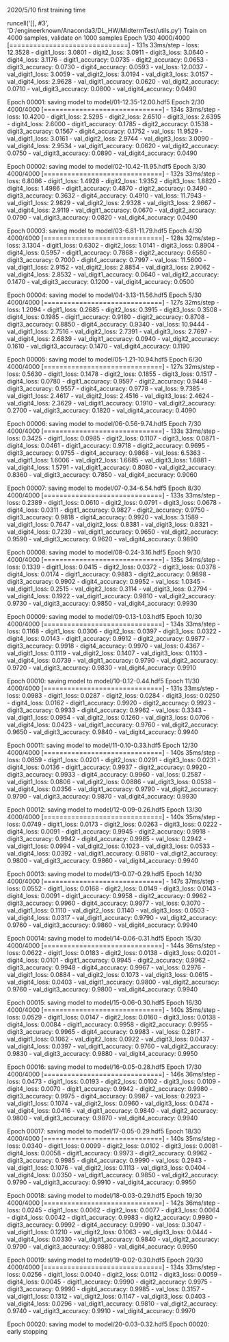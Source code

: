 2020/5/10 first training time


runcell('[], #3', 'D:/engineerknown/Anaconda3/DL_HW/MidtermTest/utils.py')
Train on 4000 samples, validate on 1000 samples
Epoch 1/30
4000/4000 [==============================] - 131s 33ms/step - loss: 12.3528 - digit1_loss: 3.0801 - digit2_loss: 3.0911 - digit3_loss: 3.0640 - digit4_loss: 3.1176 - digit1_accuracy: 0.0735 - digit2_accuracy: 0.0653 - digit3_accuracy: 0.0730 - digit4_accuracy: 0.0593 - val_loss: 12.0037 - val_digit1_loss: 3.0059 - val_digit2_loss: 3.0194 - val_digit3_loss: 3.0157 - val_digit4_loss: 2.9628 - val_digit1_accuracy: 0.0620 - val_digit2_accuracy: 0.0710 - val_digit3_accuracy: 0.0800 - val_digit4_accuracy: 0.0490

Epoch 00001: saving model to model/01-12.35-12.00.hdf5
Epoch 2/30
4000/4000 [==============================] - 134s 33ms/step - loss: 10.4200 - digit1_loss: 2.5295 - digit2_loss: 2.6510 - digit3_loss: 2.6395 - digit4_loss: 2.6000 - digit1_accuracy: 0.1785 - digit2_accuracy: 0.1538 - digit3_accuracy: 0.1567 - digit4_accuracy: 0.1752 - val_loss: 11.9529 - val_digit1_loss: 3.0161 - val_digit2_loss: 2.9744 - val_digit3_loss: 3.0090 - val_digit4_loss: 2.9534 - val_digit1_accuracy: 0.0620 - val_digit2_accuracy: 0.0750 - val_digit3_accuracy: 0.0890 - val_digit4_accuracy: 0.0490

Epoch 00002: saving model to model/02-10.42-11.95.hdf5
Epoch 3/30
4000/4000 [==============================] - 132s 33ms/step - loss: 6.8086 - digit1_loss: 1.4928 - digit2_loss: 1.9352 - digit3_loss: 1.8820 - digit4_loss: 1.4986 - digit1_accuracy: 0.4870 - digit2_accuracy: 0.3490 - digit3_accuracy: 0.3632 - digit4_accuracy: 0.4910 - val_loss: 11.7943 - val_digit1_loss: 2.9829 - val_digit2_loss: 2.9328 - val_digit3_loss: 2.9667 - val_digit4_loss: 2.9119 - val_digit1_accuracy: 0.0670 - val_digit2_accuracy: 0.0790 - val_digit3_accuracy: 0.0820 - val_digit4_accuracy: 0.0490

Epoch 00003: saving model to model/03-6.81-11.79.hdf5
Epoch 4/30
4000/4000 [==============================] - 128s 32ms/step - loss: 3.1304 - digit1_loss: 0.6302 - digit2_loss: 1.0141 - digit3_loss: 0.8904 - digit4_loss: 0.5957 - digit1_accuracy: 0.7868 - digit2_accuracy: 0.6580 - digit3_accuracy: 0.7000 - digit4_accuracy: 0.7997 - val_loss: 11.5600 - val_digit1_loss: 2.9152 - val_digit2_loss: 2.8854 - val_digit3_loss: 2.9062 - val_digit4_loss: 2.8532 - val_digit1_accuracy: 0.0640 - val_digit2_accuracy: 0.1470 - val_digit3_accuracy: 0.1200 - val_digit4_accuracy: 0.0500

Epoch 00004: saving model to model/04-3.13-11.56.hdf5
Epoch 5/30
4000/4000 [==============================] - 127s 32ms/step - loss: 1.2094 - digit1_loss: 0.2685 - digit2_loss: 0.3915 - digit3_loss: 0.3508 - digit4_loss: 0.1985 - digit1_accuracy: 0.9180 - digit2_accuracy: 0.8708 - digit3_accuracy: 0.8850 - digit4_accuracy: 0.9340 - val_loss: 10.9444 - val_digit1_loss: 2.7516 - val_digit2_loss: 2.7391 - val_digit3_loss: 2.7697 - val_digit4_loss: 2.6839 - val_digit1_accuracy: 0.0940 - val_digit2_accuracy: 0.1610 - val_digit3_accuracy: 0.1470 - val_digit4_accuracy: 0.1190

Epoch 00005: saving model to model/05-1.21-10.94.hdf5
Epoch 6/30
4000/4000 [==============================] - 127s 32ms/step - loss: 0.5630 - digit1_loss: 0.1478 - digit2_loss: 0.1855 - digit3_loss: 0.1517 - digit4_loss: 0.0780 - digit1_accuracy: 0.9597 - digit2_accuracy: 0.9448 - digit3_accuracy: 0.9557 - digit4_accuracy: 0.9778 - val_loss: 9.7385 - val_digit1_loss: 2.4617 - val_digit2_loss: 2.4516 - val_digit3_loss: 2.4624 - val_digit4_loss: 2.3629 - val_digit1_accuracy: 0.1910 - val_digit2_accuracy: 0.2700 - val_digit3_accuracy: 0.1820 - val_digit4_accuracy: 0.4090

Epoch 00006: saving model to model/06-0.56-9.74.hdf5
Epoch 7/30
4000/4000 [==============================] - 133s 33ms/step - loss: 0.3425 - digit1_loss: 0.0985 - digit2_loss: 0.1107 - digit3_loss: 0.0871 - digit4_loss: 0.0461 - digit1_accuracy: 0.9718 - digit2_accuracy: 0.9695 - digit3_accuracy: 0.9755 - digit4_accuracy: 0.9868 - val_loss: 6.5363 - val_digit1_loss: 1.6006 - val_digit2_loss: 1.6685 - val_digit3_loss: 1.6881 - val_digit4_loss: 1.5791 - val_digit1_accuracy: 0.8080 - val_digit2_accuracy: 0.8360 - val_digit3_accuracy: 0.7850 - val_digit4_accuracy: 0.9060

Epoch 00007: saving model to model/07-0.34-6.54.hdf5
Epoch 8/30
4000/4000 [==============================] - 133s 33ms/step - loss: 0.2389 - digit1_loss: 0.0610 - digit2_loss: 0.0791 - digit3_loss: 0.0678 - digit4_loss: 0.0311 - digit1_accuracy: 0.9827 - digit2_accuracy: 0.9750 - digit3_accuracy: 0.9818 - digit4_accuracy: 0.9920 - val_loss: 3.1589 - val_digit1_loss: 0.7647 - val_digit2_loss: 0.8381 - val_digit3_loss: 0.8321 - val_digit4_loss: 0.7239 - val_digit1_accuracy: 0.9650 - val_digit2_accuracy: 0.9590 - val_digit3_accuracy: 0.9620 - val_digit4_accuracy: 0.9890

Epoch 00008: saving model to model/08-0.24-3.16.hdf5
Epoch 9/30
4000/4000 [==============================] - 135s 34ms/step - loss: 0.1339 - digit1_loss: 0.0415 - digit2_loss: 0.0372 - digit3_loss: 0.0378 - digit4_loss: 0.0174 - digit1_accuracy: 0.9883 - digit2_accuracy: 0.9898 - digit3_accuracy: 0.9902 - digit4_accuracy: 0.9952 - val_loss: 1.0345 - val_digit1_loss: 0.2515 - val_digit2_loss: 0.3114 - val_digit3_loss: 0.2794 - val_digit4_loss: 0.1922 - val_digit1_accuracy: 0.9810 - val_digit2_accuracy: 0.9730 - val_digit3_accuracy: 0.9850 - val_digit4_accuracy: 0.9930

Epoch 00009: saving model to model/09-0.13-1.03.hdf5
Epoch 10/30
4000/4000 [==============================] - 134s 33ms/step - loss: 0.1168 - digit1_loss: 0.0306 - digit2_loss: 0.0397 - digit3_loss: 0.0322 - digit4_loss: 0.0143 - digit1_accuracy: 0.9912 - digit2_accuracy: 0.9877 - digit3_accuracy: 0.9918 - digit4_accuracy: 0.9970 - val_loss: 0.4367 - val_digit1_loss: 0.1119 - val_digit2_loss: 0.1407 - val_digit3_loss: 0.1103 - val_digit4_loss: 0.0739 - val_digit1_accuracy: 0.9790 - val_digit2_accuracy: 0.9720 - val_digit3_accuracy: 0.9830 - val_digit4_accuracy: 0.9910

Epoch 00010: saving model to model/10-0.12-0.44.hdf5
Epoch 11/30
4000/4000 [==============================] - 131s 33ms/step - loss: 0.0983 - digit1_loss: 0.0287 - digit2_loss: 0.0284 - digit3_loss: 0.0250 - digit4_loss: 0.0162 - digit1_accuracy: 0.9920 - digit2_accuracy: 0.9923 - digit3_accuracy: 0.9933 - digit4_accuracy: 0.9962 - val_loss: 0.3343 - val_digit1_loss: 0.0954 - val_digit2_loss: 0.1260 - val_digit3_loss: 0.0706 - val_digit4_loss: 0.0423 - val_digit1_accuracy: 0.9760 - val_digit2_accuracy: 0.9650 - val_digit3_accuracy: 0.9840 - val_digit4_accuracy: 0.9940

Epoch 00011: saving model to model/11-0.10-0.33.hdf5
Epoch 12/30
4000/4000 [==============================] - 140s 35ms/step - loss: 0.0859 - digit1_loss: 0.0201 - digit2_loss: 0.0291 - digit3_loss: 0.0231 - digit4_loss: 0.0136 - digit1_accuracy: 0.9937 - digit2_accuracy: 0.9920 - digit3_accuracy: 0.9933 - digit4_accuracy: 0.9960 - val_loss: 0.2587 - val_digit1_loss: 0.0806 - val_digit2_loss: 0.0886 - val_digit3_loss: 0.0538 - val_digit4_loss: 0.0356 - val_digit1_accuracy: 0.9790 - val_digit2_accuracy: 0.9790 - val_digit3_accuracy: 0.9870 - val_digit4_accuracy: 0.9930

Epoch 00012: saving model to model/12-0.09-0.26.hdf5
Epoch 13/30
4000/4000 [==============================] - 140s 35ms/step - loss: 0.0749 - digit1_loss: 0.0173 - digit2_loss: 0.0263 - digit3_loss: 0.0222 - digit4_loss: 0.0091 - digit1_accuracy: 0.9945 - digit2_accuracy: 0.9918 - digit3_accuracy: 0.9942 - digit4_accuracy: 0.9985 - val_loss: 0.2942 - val_digit1_loss: 0.0994 - val_digit2_loss: 0.1023 - val_digit3_loss: 0.0533 - val_digit4_loss: 0.0392 - val_digit1_accuracy: 0.9810 - val_digit2_accuracy: 0.9800 - val_digit3_accuracy: 0.9860 - val_digit4_accuracy: 0.9940

Epoch 00013: saving model to model/13-0.07-0.29.hdf5
Epoch 14/30
4000/4000 [==============================] - 147s 37ms/step - loss: 0.0552 - digit1_loss: 0.0168 - digit2_loss: 0.0149 - digit3_loss: 0.0143 - digit4_loss: 0.0091 - digit1_accuracy: 0.9958 - digit2_accuracy: 0.9962 - digit3_accuracy: 0.9960 - digit4_accuracy: 0.9977 - val_loss: 0.3070 - val_digit1_loss: 0.1110 - val_digit2_loss: 0.1140 - val_digit3_loss: 0.0503 - val_digit4_loss: 0.0317 - val_digit1_accuracy: 0.9790 - val_digit2_accuracy: 0.9760 - val_digit3_accuracy: 0.9860 - val_digit4_accuracy: 0.9940

Epoch 00014: saving model to model/14-0.06-0.31.hdf5
Epoch 15/30
4000/4000 [==============================] - 144s 36ms/step - loss: 0.0622 - digit1_loss: 0.0183 - digit2_loss: 0.0138 - digit3_loss: 0.0201 - digit4_loss: 0.0101 - digit1_accuracy: 0.9945 - digit2_accuracy: 0.9962 - digit3_accuracy: 0.9948 - digit4_accuracy: 0.9967 - val_loss: 0.2976 - val_digit1_loss: 0.0884 - val_digit2_loss: 0.1073 - val_digit3_loss: 0.0615 - val_digit4_loss: 0.0403 - val_digit1_accuracy: 0.9800 - val_digit2_accuracy: 0.9760 - val_digit3_accuracy: 0.9800 - val_digit4_accuracy: 0.9940

Epoch 00015: saving model to model/15-0.06-0.30.hdf5
Epoch 16/30
4000/4000 [==============================] - 140s 35ms/step - loss: 0.0529 - digit1_loss: 0.0147 - digit2_loss: 0.0160 - digit3_loss: 0.0138 - digit4_loss: 0.0084 - digit1_accuracy: 0.9958 - digit2_accuracy: 0.9955 - digit3_accuracy: 0.9965 - digit4_accuracy: 0.9983 - val_loss: 0.2817 - val_digit1_loss: 0.1062 - val_digit2_loss: 0.0922 - val_digit3_loss: 0.0437 - val_digit4_loss: 0.0397 - val_digit1_accuracy: 0.9760 - val_digit2_accuracy: 0.9830 - val_digit3_accuracy: 0.9880 - val_digit4_accuracy: 0.9950

Epoch 00016: saving model to model/16-0.05-0.28.hdf5
Epoch 17/30
4000/4000 [==============================] - 146s 36ms/step - loss: 0.0473 - digit1_loss: 0.0193 - digit2_loss: 0.0102 - digit3_loss: 0.0109 - digit4_loss: 0.0070 - digit1_accuracy: 0.9942 - digit2_accuracy: 0.9980 - digit3_accuracy: 0.9975 - digit4_accuracy: 0.9987 - val_loss: 0.2923 - val_digit1_loss: 0.1074 - val_digit2_loss: 0.0960 - val_digit3_loss: 0.0474 - val_digit4_loss: 0.0416 - val_digit1_accuracy: 0.9840 - val_digit2_accuracy: 0.9800 - val_digit3_accuracy: 0.9870 - val_digit4_accuracy: 0.9940

Epoch 00017: saving model to model/17-0.05-0.29.hdf5
Epoch 18/30
4000/4000 [==============================] - 140s 35ms/step - loss: 0.0340 - digit1_loss: 0.0099 - digit2_loss: 0.0102 - digit3_loss: 0.0081 - digit4_loss: 0.0058 - digit1_accuracy: 0.9973 - digit2_accuracy: 0.9962 - digit3_accuracy: 0.9985 - digit4_accuracy: 0.9990 - val_loss: 0.2943 - val_digit1_loss: 0.1076 - val_digit2_loss: 0.1113 - val_digit3_loss: 0.0404 - val_digit4_loss: 0.0350 - val_digit1_accuracy: 0.9850 - val_digit2_accuracy: 0.9790 - val_digit3_accuracy: 0.9910 - val_digit4_accuracy: 0.9950

Epoch 00018: saving model to model/18-0.03-0.29.hdf5
Epoch 19/30
4000/4000 [==============================] - 142s 36ms/step - loss: 0.0245 - digit1_loss: 0.0062 - digit2_loss: 0.0077 - digit3_loss: 0.0064 - digit4_loss: 0.0042 - digit1_accuracy: 0.9983 - digit2_accuracy: 0.9980 - digit3_accuracy: 0.9992 - digit4_accuracy: 0.9990 - val_loss: 0.3047 - val_digit1_loss: 0.1210 - val_digit2_loss: 0.1063 - val_digit3_loss: 0.0444 - val_digit4_loss: 0.0330 - val_digit1_accuracy: 0.9840 - val_digit2_accuracy: 0.9790 - val_digit3_accuracy: 0.9880 - val_digit4_accuracy: 0.9950

Epoch 00019: saving model to model/19-0.02-0.30.hdf5
Epoch 20/30
4000/4000 [==============================] - 134s 33ms/step - loss: 0.0256 - digit1_loss: 0.0040 - digit2_loss: 0.0112 - digit3_loss: 0.0059 - digit4_loss: 0.0045 - digit1_accuracy: 0.9990 - digit2_accuracy: 0.9975 - digit3_accuracy: 0.9990 - digit4_accuracy: 0.9985 - val_loss: 0.3157 - val_digit1_loss: 0.1312 - val_digit2_loss: 0.1147 - val_digit3_loss: 0.0403 - val_digit4_loss: 0.0296 - val_digit1_accuracy: 0.9810 - val_digit2_accuracy: 0.9740 - val_digit3_accuracy: 0.9910 - val_digit4_accuracy: 0.9970

Epoch 00020: saving model to model/20-0.03-0.32.hdf5
Epoch 00020: early stopping

